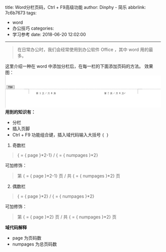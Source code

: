 title: Word分栏页码，Ctrl + F9高级功能
author: Dinphy - 简乐
abbrlink: 7c6b7673
tags:
  - word
  - 办公技巧
categories:
  - 学习参考
date: 2018-06-20 12:02:00
---
> 在日常办公时，我们会经常使用到办公软件 Office ，其中 word 用的最多。

这里介绍一种在 word 中添加分栏后，在每一栏的下面添加页码的方法。
效果图：
![](https://raw.githubusercontent.com/dinphy/dinphy.github.io/master/images/1.PNG)
**用到的知识有：**
- 分栏
- 插入页脚
- Ctrl + F9 功能组合键，插入域代码输入大括号 `{ }`

1. 奇数栏 
> { = { page }*2-1} / { = { numpages }*2}

可加修饰：
> 第 { = { page }*2-1} 页 / 共 { = { numpages }*2} 页
2. 偶数栏 
> { = { page }*2} / { = { numpages }*2}

可加修饰：
> 第 { = { page }*2} 页 / 共 { = { numpages }*2} 页

**域代码解释**
- page 为页码数
- numpages 为总页码数





